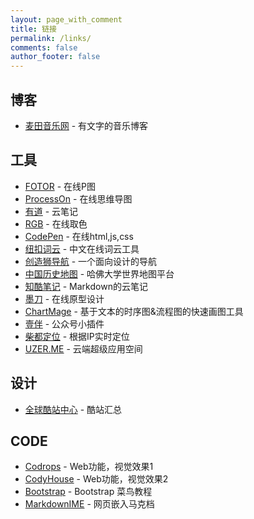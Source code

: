 ```yaml
---
layout: page_with_comment
title: 链接
permalink: /links/
comments: false
author_footer: false
---
```


## 博客 
* [麦田音乐网][] - 有文字的音乐博客

## 工具
* [FOTOR][] - 在线P图
* [ProcessOn][] - 在线思维导图
* [有道][] - 云笔记
* [RGB][] - 在线取色
* [CodePen][] - 在线html,js,css
* [纽扣词云][] - 中文在线词云工具
* [创造狮导航][] - 一个面向设计的导航
* [中国历史地图][] - 哈佛大学世界地图平台
* [知酷笔记][] - Markdown的云笔记
* [墨刀][] - 在线原型设计
* [ChartMage][] - 基于文本的时序图&流程图的快速画图工具
* [壹伴][] - 公众号小插件
* [柴都定位][] - 根据IP实时定位
* [UZER.ME][] - 云端超级应用空间

## 设计
* [全球酷站中心][] - 酷站汇总

## CODE
* [Codrops][] - Web功能，视觉效果1
* [CodyHouse][] - Web功能，视觉效果2
* [Bootstrap][] - Bootstrap 菜鸟教程
* [MarkdownIME][] - 网页嵌入马克档



[麦田音乐网]: http://www.mtyyw.com/

[FOTOR]: https://www.fotor.com.cn/app.html#/design
[ProcessOn]: https://www.processon.com/
[有道]: https://note.youdao.com/web/
[RGB]: http://link.fobshanghai.com/rgbcolor.htm
[CodePen]: https://codepen.io/
[纽扣词云]: http://cloud.niucodata.com/
[创造狮导航]: http://chuangzaoshi.com/
[中国历史地图]: http://worldmap.harvard.edu/maps/chinaX
[知酷笔记]: https://zhiku.io/
[墨刀]: https://modao.cc
[ChartMage]: http://chartmage.com/intro.html
[壹伴]: https://yiban.io/
[柴都定位]: https://www.chaidu.com/App/Web/IP/
[UZER.ME]: https://uzer.me/

[全球酷站中心]: https://www.iiiimg.com/

[Codrops]: https://tympanus.net/codrops/
[CodyHouse]: https://codyhouse.co/library/
[Bootstrap]: http://www.runoob.com/bootstrap/bootstrap-tutorial.html
[MarkdownIME]: https://laobubu.net/MarkdownIME/index.zh.html